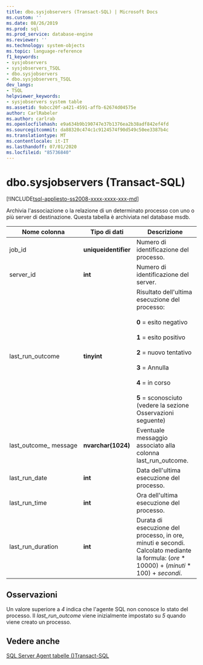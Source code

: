 ```yaml
---
title: dbo.sysjobservers (Transact-SQL) | Microsoft Docs
ms.custom: ''
ms.date: 08/26/2019
ms.prod: sql
ms.prod_service: database-engine
ms.reviewer: ''
ms.technology: system-objects
ms.topic: language-reference
f1_keywords:
- sysjobservers
- sysjobservers_TSQL
- dbo.sysjobservers
- dbo.sysjobservers_TSQL
dev_langs:
- TSQL
helpviewer_keywords:
- sysjobservers system table
ms.assetid: 9abcc20f-a421-4591-affb-62674d04575e
author: CarlRabeler
ms.author: carlrab
ms.openlocfilehash: e9a634b9b190747e37b1376ea2b38adf842ef4fd
ms.sourcegitcommit: da88320c474c1c9124574f90d549c50ee3387b4c
ms.translationtype: MT
ms.contentlocale: it-IT
ms.lasthandoff: 07/01/2020
ms.locfileid: "85736840"
---
```

# <a name="dbosysjobservers-transact-sql"></a>dbo.sysjobservers (Transact-SQL)
[!INCLUDE[tsql-appliesto-ss2008-xxxx-xxxx-xxx-md](../../includes/applies-to-version/sqlserver.md)]

Archivia l'associazione o la relazione di un determinato processo con uno o più server di destinazione. Questa tabella è archiviata nel database msdb.
  
|Nome colonna|Tipo di dati|Descrizione|  
|-----------------|---------------|-----------------|  
|job_id|**uniqueidentifier**|Numero di identificazione del processo.|  
|server_id|**int**|Numero di identificazione del server.|  
|last_run_outcome|**tinyint**|Risultato dell'ultima esecuzione del processo:<br /><br /> **0** = esito negativo<br /><br /> **1** = esito positivo<br /><br /> **2** = nuovo tentativo<br /><br /> **3** = Annulla<br /><br /> **4** = in corso<br /><br /> **5** = sconosciuto (vedere la sezione Osservazioni seguente) |  
|last_outcome_ message|**nvarchar(1024)**|Eventuale messaggio associato alla colonna last_run_outcome.|  
|last_run_date|**int**|Data dell'ultima esecuzione del processo.|  
|last_run_time|**int**|Ora dell'ultima esecuzione del processo.|  
|last_run_duration|**int**|Durata di esecuzione del processo, in ore, minuti e secondi. Calcolato mediante la formula: (*ore* \* 10000) + (*minuti* \* 100) + *secondi*.|  


## <a name="remarks"></a>Osservazioni

Un valore superiore a *4* indica che l'agente SQL non conosce lo stato del processo. Il *last_run_outcome* viene inizialmente impostato su *5* quando viene creato un processo.


## <a name="see-also"></a>Vedere anche

[SQL Server Agent tabelle &#40;&#41;Transact-SQL](../../relational-databases/system-tables/sql-server-agent-tables-transact-sql.md)  
